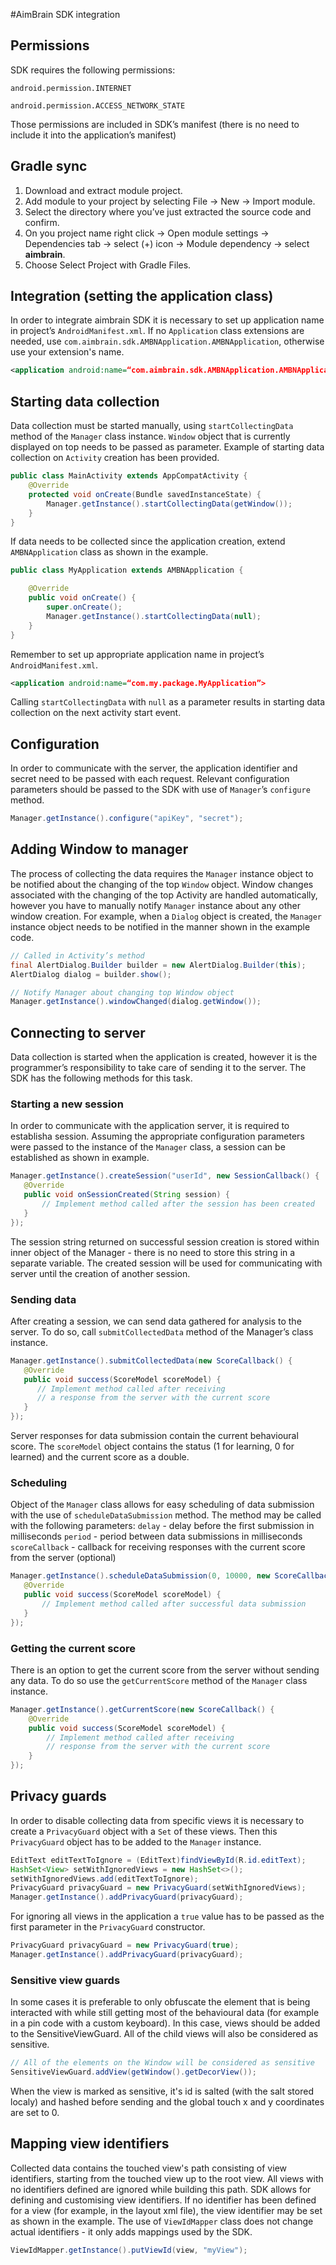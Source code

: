 #AimBrain SDK integration


## Permissions
SDK requires the following permissions:

`android.permission.INTERNET`

`android.permission.ACCESS_NETWORK_STATE`

Those permissions are included in SDK’s manifest (there is no need to include it into the application’s manifest)

## Gradle sync
1. Download and extract module project.
2. Add module to your project by selecting File -> New -> Import module.
3. Select the directory where you’ve just extracted the source code and confirm.
4. On you project name right click -> Open module settings -> Dependencies tab -> select (+) icon -> Module dependency -> select **aimbrain**.
5. Choose Select Project with Gradle Files.

## Integration (setting the application class)
In order to integrate aimbrain SDK it is necessary to set up application name in project’s `AndroidManifest.xml`.
If no `Application` class extensions are needed, use `com.aimbrain.sdk.AMBNApplication.AMBNApplication`, otherwise use your extension's name.


```xml
<application android:name=“com.aimbrain.sdk.AMBNApplication.AMBNApplication”>
  ```


## Starting data collection
Data collection must be started manually, using `startCollectingData` method of the `Manager` class instance. `Window` object that is currently displayed on top needs to be passed as parameter.
Example of starting data collection on `Activity` creation has been provided.

```java
public class MainActivity extends AppCompatActivity {
    @Override
    protected void onCreate(Bundle savedInstanceState) {
        Manager.getInstance().startCollectingData(getWindow());
    }
}
  ```
If data needs to be collected since the application creation, extend `AMBNApplication` class as shown in the example.

```java
public class MyApplication extends AMBNApplication {

    @Override
    public void onCreate() {
        super.onCreate();
        Manager.getInstance().startCollectingData(null);
    }
}
  ```

Remember to set up appropriate application name in project’s `AndroidManifest.xml`.


```xml
<application android:name=“com.my.package.MyApplication”>
  ```

Calling `startCollectingData` with `null` as a parameter results in starting data collection on the next activity start event.

## Configuration
In order to communicate with the server, the application identifier and secret need to be passed with each request. Relevant configuration parameters should be passed to the SDK with use of `Manager`’s `configure` method.

```java
Manager.getInstance().configure("apiKey", "secret");
  ```

## Adding Window to manager
The process of collecting the data requires the `Manager` instance object to be notified about the changing of the top `Window` object. Window changes associated with the changing of the top Activity are handled automatically, however you have to manually notify `Manager` instance about any other window creation. For example, when a `Dialog` object is created, the `Manager` instance object needs to be notified in the manner shown in the example code.

```java
// Called in Activity’s method
final AlertDialog.Builder builder = new AlertDialog.Builder(this);
AlertDialog dialog = builder.show();

// Notify Manager about changing top Window object
Manager.getInstance().windowChanged(dialog.getWindow());

  ```

## Connecting to server
Data collection is started when the application is created, however it is the programmer’s responsibility to take care of sending it to the server. The SDK has the following methods for this task.

### Starting a new session
In order to communicate with the application server, it is required to establisha session. Assuming the appropriate configuration parameters were passed to the instance of the `Manager` class, a session can be established as shown in example.

```java
Manager.getInstance().createSession("userId", new SessionCallback() {
   @Override
   public void onSessionCreated(String session) {
       // Implement method called after the session has been created
   }
});
  ```

The session string returned on successful session creation is stored within inner object of the Manager - there is no need to store this string in a separate variable. The created session will be used for communicating with server until the creation of another session.

### Sending data
After creating a session, we can send data gathered for analysis to the server. To do so, call `submitCollectedData` method of the Manager’s class instance.

```java
Manager.getInstance().submitCollectedData(new ScoreCallback() {
   @Override
   public void success(ScoreModel scoreModel) {
      // Implement method called after receiving
      // a response from the server with the current score
   }
});
  ```

Server responses for data submission contain the current behavioural score. The `scoreModel` object contains the status (1 for learning, 0 for learned) and the current score as a double.

### Scheduling
Object of the `Manager` class allows for easy scheduling of data submission with the use of `scheduleDataSubmission` method. The method may be called with the following parameters:
`delay` - delay before the first submission in milliseconds
`period` - period between data submissions in milliseconds
`scoreCallback` - callback for receiving responses with the current score from the server (optional)

```java
Manager.getInstance().scheduleDataSubmission(0, 10000, new ScoreCallback() {
   @Override
   public void success(ScoreModel scoreModel) {
       // Implement method called after successful data submission
   }
});
  ```

### Getting the current score
There is an option to get the current score from the server without sending any data. To do so use the `getCurrentScore` method of the `Manager` class instance.

```java
Manager.getInstance().getCurrentScore(new ScoreCallback() {
    @Override
    public void success(ScoreModel scoreModel) {
        // Implement method called after receiving
        // response from the server with the current score
    }
});
  ```

## Privacy guards
In order to disable collecting data from specific views it is necessary to create a `PrivacyGuard` object with a `Set` of these views. Then this `PrivacyGuard` object has to be added to the `Manager` instance.

```java
EditText editTextToIgnore = (EditText)findViewById(R.id.editText);
HashSet<View> setWithIgnoredViews = new HashSet<>();
setWithIgnoredViews.add(editTextToIgnore);
PrivacyGuard privacyGuard = new PrivacyGuard(setWithIgnoredViews);
Manager.getInstance().addPrivacyGuard(privacyGuard);
  ```

For ignoring all views in the application a `true`  value has to be passed as the first parameter in the `PrivacyGuard` constructor.

```java
PrivacyGuard privacyGuard = new PrivacyGuard(true);
Manager.getInstance().addPrivacyGuard(privacyGuard);
  ```

### Sensitive view guards
In some cases it is preferable to only obfuscate the element that is being interacted with while still getting most of the behavioural data (for example in a pin code with a custom keyboard). In this case, views should be added to the SensitiveViewGuard. All of the child views will also be considered as sensitive.

```java
// All of the elements on the Window will be considered as sensitive
SensitiveViewGuard.addView(getWindow().getDecorView());
  ```
When the view is marked as sensitive, it's id is salted (with the salt stored localy) and hashed before sending and the global touch x and y coordinates are set to 0.

## Mapping view identifiers
Collected data contains the touched view's path consisting of view identifiers, starting from the touched view up to the root view. All views with no identifiers defined are ignored while building this path.
SDK allows for defining and customising view identifiers. If no identifier has been defined for a view (for example, in the layout xml file), the view identifier may be set as shown in the example.
The use of `ViewIdMapper` class does not change actual identifiers - it only adds mappings used by the SDK.

```java
ViewIdMapper.getInstance().putViewId(view, "myView");
  ```

